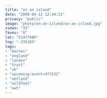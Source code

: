 ```yaml
---
title: "on an island"
date: "2008-04-12 12:44:21"
privacy: "public"
image: "photo/on-an-island/on-an-island.jpg"
views: "33"
faves: "0"
lat: "51477086"
lng: "-235165"
tags:
- "barnes"
- "england"
- "london"
- "trust"
- "uk"
- "upcoming:event=471532"
- "wetland"
- "wildfowl"
- "wwt"
---
```


